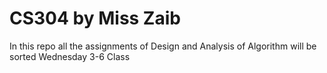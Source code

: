 # CS304 by Miss Zaib
 In this repo all the assignments of Design and Analysis of Algorithm will be sorted 
Wednesday 3-6 Class
